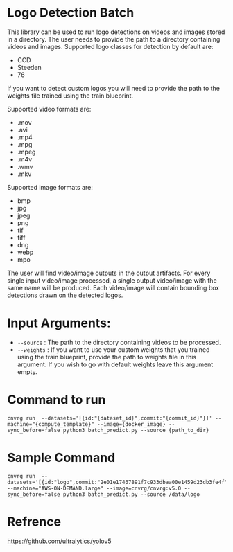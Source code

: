 # Logo Detection Batch

This library can be used to run logo detections on videos and images stored in a directory. The user needs to provide the path to a directory containing videos and images. Supported logo classes for detection by default are:

- CCD
- Steeden
- 76

If you want to detect custom logos you will need to provide the path to the weights file trained using the train blueprint.

Supported video formats are:
- .mov
- .avi
- .mp4
- .mpg
- .mpeg
- .m4v
- .wmv
- .mkv

Supported image formats are:
- bmp
- jpg
- jpeg
- png
- tif
- tiff
- dng
- webp
- mpo
  
The user will find video/image outputs in the output artifacts. For every single input video/image processed, a single output video/image with the same name will be produced. Each video/image will contain bounding box detections drawn on the detected logos.

# Input Arguments:

- `--source` : The path to the directory containing videos to be processed.
- `--weights` : If you want to use your custom weights that you trained using the train blueprint, provide the path to weights file in this argument. If you wish to go with default weights leave this argument empty.


# Command to run

```
cnvrg run  --datasets='[{id:"{dataset_id}",commit:"{commit_id}"}]' --machine="{compute_template}" --image={docker_image} --sync_before=false python3 batch_predict.py --source {path_to_dir}
```

# Sample Command

```
cnvrg run  --datasets='[{id:"logo",commit:"2e01e17467891f7c933dbaa00e1459d23db3fe4f"}]' --machine="AWS-ON-DEMAND.large" --image=cnvrg/cnvrg:v5.0 --sync_before=false python3 batch_predict.py --source /data/logo
```

# Refrence

https://github.com/ultralytics/yolov5


